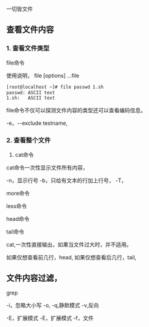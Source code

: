 

一切皆文件


## 查看文件内容

### 1. 查看文件类型

file命令

使用说明，
file [options] ...file

```bash
[root@localhost ~]# file passwd 1.sh
passwd: ASCII text
1.sh:   ASCII text
```

file命令不仅可以探测文件内容的类型还可以查看编码信息。

-e，--exclude testname,

### 2. 查看整个文件

1. cat命令

cat命令一次性显示文件所有内容，

-n，显示行号
-b，只给有文本的行加上行号，
-T，


more命令

less命令



head命令

tail命令










cat,一次性直接输出，如果当文件过大时，并不适用。

如果仅想查看前几行，head,
如果仅想查看后几行，tail,



## 文件内容过滤，

grep

-i，忽略大小写
-o,
-q,静默模式
-v,反向

-E，扩展模式
-E，扩展模式
-f，文件

